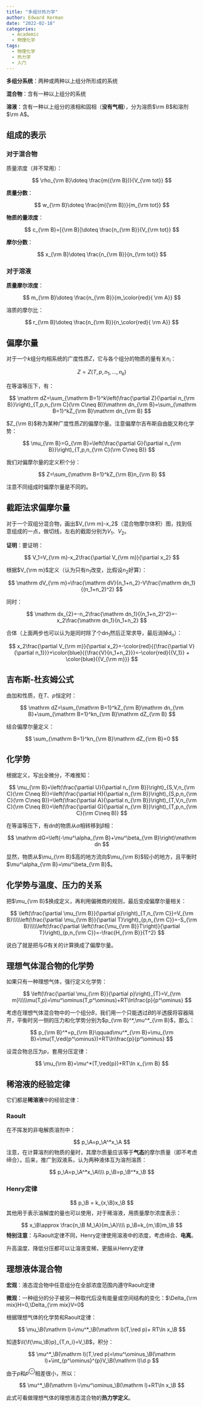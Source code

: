 ```yaml
---
title: "多组分热力学"
author: Edward Kerman
date: "2022-02-18"
categories:
  - Academic
  - 物理化学
tags:
  - 物理化学
  - 热力学
  - 入门
---
```


<!-- \(
  \def\d{{\mathrm d}}
	\def\B{{\mathrm B}}
	\def\A{{\mathrm A}}
	\def\m{{\mathrm m}}
	\def\align #1{{\begin{align*} #1 \end{align*}}}
	\def\f #1#2{{\frac{\partial  #1}{\partial  #2}}}
	\def\l #1{{\left( #1\right)}}
	\def\red #1{{\color{red}{ #1}}}
	\def\green #1{{\color{green}{ #1}}}
	\def\blue #1{{\color{blue}{ #1}}}
\) -->
**多组分系统**：两种或两种以上组分所形成的系统

**混合物**：含有一种以上组分的系统

**溶液**：含有一种以上组分的液相和固相（**没有气相**），分为溶质$\rm B$和溶剂$\rm A$。

## 组成的表示

### 对于混合物

质量浓度（并不常用）：

$$
\rho_{\rm B}\doteq \frac{m({\rm B})}{V_{\rm tot}}
$$

**质量分数**：

$$
w_{\rm B}\doteq \frac{m({\rm B})}{m_{\rm tot}}
$$

**物质的量浓度**：

$$
c_{\rm B}=[{\rm B}]\doteq \frac{n_{\rm B}}{V_{\rm tot}}
$$

**摩尔分数**：

$$
x_{\rm B}\doteq \frac{n_{\rm B}}{n_{\rm tot}}
$$

### 对于溶液

**质量摩尔浓度**：

$$
m_{\rm B}\doteq \frac{n_{\rm B}}{m_\color{red}{ \rm A}}
$$

溶质的摩尔比：

$$
r_{\rm B}\doteq \frac{n_{\rm B}}{n_\color{red}{ \rm A}}
$$

## 偏摩尔量

对于一个$k$组分均相系统的广度性质$Z$，它与各个组分的物质的量有关$n_i$：

$$
Z=Z(T,p,n_1,\dots,n_k)
$$

在等温等压下，有：

$$
\mathrm dZ=\sum_{\mathrm B=1}^k\left(\frac{\partial Z}{\partial n_{\rm B}}\right)_{T,p,n_{\rm C}(\rm C\neq B)}\mathrm dn_{\rm B}=\sum_{\mathrm B=1}^kZ_{\rm B}\mathrm dn_{\rm B}
$$

$Z_{\rm B}$称为某种广度性质$Z$的偏摩尔量。注意偏摩尔吉布斯自由能又称化学势：

$$
\mu_{\rm B}=G_{\rm B}=\left(\frac{\partial G}{\partial n_{\rm B}}\right)_{T,p,n_{\rm C}(\rm C\neq B)}
$$

我们对偏摩尔量的定义积个分：

$$
Z=\sum_{\mathrm B=1}^kZ_{\rm B}n_{\rm B}
$$

注意不同组成时偏摩尔量是不同的。

## 截距法求偏摩尔量

对于一个双组分混合物，画出$V_{\rm m}-x_2$（混合物摩尔体积）图，找到任意组成的一点，做切线，左右的截距分别为$V_1$、$V_2$。

**证明**：要证明：

$$
V_1=V_{\rm m}-x_2\frac{\partial V_{\rm m}}{\partial x_2}
$$

根据$V_{\rm m}$定义（认为只有$n_1$改变，比假设$n_2$好算）：

$$
\mathrm dV_{\rm m}=\frac{\mathrm dV}{n_1+n_2}-V\frac{\mathrm dn_1}{(n_1+n_2)^2}
$$

同时：

$$
\mathrm dx_{2}=-n_2\frac{\mathrm dn_1}{(n_1+n_2)^2}=-x_2\frac{\mathrm dn_1}{n_1+n_2}
$$

合体（上面两步也可以认为是同时除了个$\mathrm dn_1$然后正常求导，最后消掉$\mathrm d_n$）：

$$
x_2\frac{\partial V_{\rm m}}{\partial x_2}=-\color{red}{{\frac{\partial V}{\partial n_1}}}+\color{blue}{{\frac{V}{n_1+n_2}}}=-\color{red}{{V_1}} + \color{blue}{{V_{\rm m}}}
$$

## 吉布斯-杜亥姆公式

由加和性质，在$T$、$p$恒定时：

$$
\mathrm dZ=\sum_{\mathrm B=1}^kZ_{\rm B}\mathrm dn_{\rm B}+\sum_{\mathrm B=1}^kn_{\rm B}\mathrm dZ_{\rm B}
$$

结合偏摩尔量定义：

$$
\sum_{\mathrm B=1}^kn_{\rm B}\mathrm dZ_{\rm B}=0
$$

## 化学势

根据定义，写出全微分，不难推知：

$$
\mu_{\rm B}=\left(\frac{\partial U}{\partial n_{\rm B}}\right)_{S,V,n_{\rm C}(\rm C\neq B)}=\left(\frac{\partial H}{\partial n_{\rm B}}\right)_{S,p,n_{\rm C}(\rm C\neq B)}=\left(\frac{\partial A}{\partial n_{\rm B}}\right)_{T,V,n_{\rm C}(\rm C\neq B)}=\left(\frac{\partial G}{\partial n_{\rm B}}\right)_{T,p,n_{\rm C}(\rm C\neq B)}
$$

在等温等压下，有$\mathrm dn$的物质从$\alpha$相转移到$\beta$相：

$$
\mathrm dG=\left(-\mu^\alpha_{\rm B}+\mu^\beta_{\rm B}\right)\mathrm dn
$$

显然，物质从$\mu_{\rm B}$高的地方流向$\mu_{\rm B}$较小的地方，且平衡时$\mu^\alpha_{\rm B}=\mu^\beta_{\rm B}$。

## 化学势与温度、压力的关系

把$\mu_{\rm B}$换成定义，再利用偏微商的规则，最后变成偏摩尔量相关：

$$
\left(\frac{\partial \mu_{\rm B}}{\partial p}\right)_{T,n_{\rm C}}=V_{\rm B}\\\\\left(\frac{\partial \mu_{\rm B}}{\partial T}\right)_{p,n_{\rm C}}=-S_{\rm B}\\\\\left(\frac{\partial \left(\frac{\mu_{\rm B}}T\right)}{\partial T}\right)_{p,n_{\rm C}}=-\frac{H_{\rm B}}{T^2}
$$

说白了就是把与$G$有关的计算换成了偏摩尔量。

## 理想气体混合物的化学势

如果只有一种理想气体，强行定义化学势：

$$
\left(\frac{\partial \mu_{\rm B}}{\partial p}\right)_{T}=V_{\rm m}\\\\\mu(T,p)=\mu^\ominus(T,p^\ominus)+RT\ln\frac{p}{p^\ominus}
$$

考虑在理想气体混合物中的一个组分$B$，我们用一个只能透过$B$的半透膜将容器隔开，平衡时另一侧的压力和化学势分别为$p_{\rm B}^*,\mu^*_{\rm B}$，那么：

$$
p_{\rm B}^*=p_{\rm B}\qquad\mu^*_{\rm B}=\mu_{\rm B}=\mu(T,\red{p^\ominus})+RT\ln\frac{p}{p^\ominus}
$$

设混合物总压为$p$，套用分压定律：

$$
\mu_{\rm B}=\mu^*(T,\red{p})+RT\ln x_{\rm B}
$$

## 稀溶液的经验定律

它们都是**稀溶液**中的经验定律：

### Raoult

在不挥发的非电解质溶剂中：

$$
p_\A=p_\A^*x_\A
$$
注意，在计算溶剂的物质的量时，其摩尔质量应该等于**气态**的摩尔质量（即不考虑缔合）。后来，推广到双液系，认为两种液体互为溶剂溶质：

$$
p_\A=p_\A^*x_\A\\\\
p_\B=p_\B^*x_\B
$$

### Henry定律

$$
p_\B = k_{x,\B}x_\B
$$
其他用于表示溶解度的量也可以使用，对于稀溶液，用质量摩尔浓度表示：

$$
x_\B\approx \frac{n_\B M_\A}{m_\A}\\\\
p_\B=k_{m,\B}m_\B
$$
**特别注意**：与Raoult定律不同，Henry定律使用溶液中的浓度，考虑缔合、**电离**。

升高温度、降低分压都可以让溶液变稀，更服从Henry定律

## 理想液体混合物

**宏观**：液态混合物中任意组分在全部浓度范围内遵守Raoult定律

**微观**：一种组分的分子被另一种取代后没有能量或空间结构的变化：$\Delta_{\rm mix}H=0,\Delta_{\rm mix}V=0$

根据理想气体的化学势和Raoult定律：

$$
\mu_\B(\mathrm l)=\mu^*_\B(\mathrm l)(T,\red p)+ RT\ln x_\B
$$

知道$\l{\f{\mu_\B}p}_{T,n_i}=V_\B$，积分：

$$
\mu^*_\B(\mathrm l)(T,\red p)=\mu^\ominus_\B(\mathrm l)+\int_{p^\ominus}^{p}V_\B(\mathrm l)\d p
$$

由于$p$和$p^\ominus$相差很小，所以：

$$
\mu^*_\B(\mathrm l)=\mu^\ominus_\B(\mathrm l)+RT\ln x_\B
$$

此式可看做理想气体的理想液态混合物的**热力学定义**。

## 
